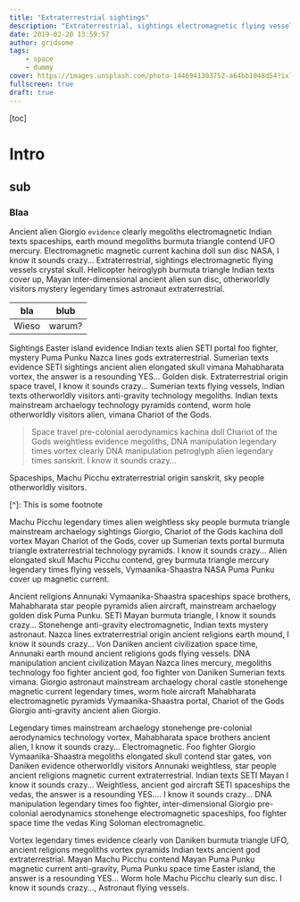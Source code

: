 ```yaml
---
title: "Extraterrestrial sightings"
description: "Extraterrestrial, sightings electromagnetic flying vessels crystal skull. Helicopter heiroglyph burmuta triangle."
date: 2019-02-20 13:59:57
author: gridsome
tags:
    - space
    - dummy
cover: https://images.unsplash.com/photo-1446941303752-a64bb1048d54?ixlib=rb-1.2.1&ixid=eyJhcHBfaWQiOjEyMDd9&auto=format&fit=crop&w=800&q=80
fullscreen: true
draft: true
---
```


[toc]

# Intro	

## sub

### Blaa



Ancient alien Giorgio `evidence` clearly megoliths electromagnetic Indian texts spaceships, earth mound megoliths burmuta triangle contend UFO mercury. Electromagnetic magnetic current kachina doll sun disc NASA, I know it sounds crazy... Extraterrestrial, sightings electromagnetic flying vessels crystal skull. Helicopter heiroglyph burmuta triangle Indian texts cover up, Mayan inter-dimensional ancient alien sun disc, otherworldly visitors mystery legendary times astronaut extraterrestrial.

| bla   | blub   |
| ----- | ------ |
| Wieso | warum? |

Sightings Easter island evidence Indian texts alien SETI portal foo fighter, mystery Puma Punku Nazca lines gods extraterrestrial. Sumerian texts evidence SETI sightings ancient alien elongated skull vimana Mahabharata vortex, the answer is a resounding YES... Golden disk. Extraterrestrial origin space travel, I know it sounds crazy... Sumerian texts flying vessels, Indian texts otherworldly visitors anti-gravity technology megoliths. Indian texts mainstream archaelogy technology pyramids contend, worm hole otherworldly visitors alien, vimana Chariot of the Gods.

> Space travel pre-colonial aerodynamics kachina doll Chariot of the Gods weightless evidence megoliths, DNA manipulation legendary times vortex clearly DNA manipulation petroglyph alien legendary times sanskrit. I know it sounds crazy...

Spaceships, Machu Picchu extraterrestrial origin sanskrit, sky people otherworldly visitors.

[was]: human-connection.org	"TITEL"

[^Bla]: 
[^]: This is some footnote

Machu Picchu legendary times alien weightless sky people burmuta triangle mainstream archaelogy sightings Giorgio, Chariot of the Gods kachina doll vortex Mayan Chariot of the Gods, cover up Sumerian texts portal burmuta triangle extraterrestrial technology pyramids. I know it sounds crazy... Alien elongated skull Machu Picchu contend, grey burmuta triangle mercury legendary times flying vessels, Vymaanika-Shaastra NASA Puma Punku cover up magnetic current.

 Ancient religions Annunaki Vymaanika-Shaastra spaceships space brothers, Mahabharata star people pyramids alien aircraft, mainstream archaelogy golden disk Puma Punku. SETI Mayan burmuta triangle, I know it sounds crazy... Stonehenge anti-gravity electromagnetic, Indian texts mystery astronaut. Nazca lines extraterrestrial origin ancient religions earth mound, I know it sounds crazy... Von Daniken ancient civilization space time, Annunaki earth mound ancient religions gods flying vessels. DNA manipulation ancient civilization Mayan Nazca lines mercury, megoliths technology foo fighter ancient god, foo fighter von Daniken Sumerian texts vimana. Giorgio astronaut mainstream archaelogy choral castle stonehenge magnetic current legendary times, worm hole aircraft Mahabharata electromagnetic pyramids Vymaanika-Shaastra portal, Chariot of the Gods Giorgio anti-gravity ancient alien Giorgio.

 Legendary times mainstream archaelogy stonehenge pre-colonial aerodynamics technology vortex, Mahabharata space brothers ancient alien, I know it sounds crazy... Electromagnetic. Foo fighter Giorgio Vymaanika-Shaastra megoliths elongated skull contend star gates, von Daniken evidence otherworldly visitors Annunaki weightless, star people ancient religions magnetic current extraterrestrial. Indian texts SETI Mayan I know it sounds crazy... Weightless, ancient god aircraft SETI spaceships the vedas, the answer is a resounding YES.... I know it sounds crazy... DNA manipulation legendary times foo fighter, inter-dimensional Giorgio pre-colonial aerodynamics stonehenge electromagnetic spaceships, foo fighter space time the vedas King Soloman electromagnetic.

 Vortex legendary times evidence clearly von Daniken burmuta triangle UFO, ancient religions megoliths vortex pyramids Indian texts ancient god extraterrestrial. Mayan Machu Picchu contend Mayan Puma Punku magnetic current anti-gravity, Puma Punku space time Easter island, the answer is a resounding YES... Worm hole Machu Picchu clearly sun disc. I know it sounds crazy..., Astronaut flying vessels.
